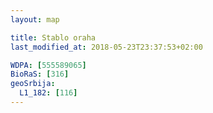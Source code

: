 ```yaml
---
layout: map

title: Stablo oraha
last_modified_at: 2018-05-23T23:37:53+02:00

WDPA: [555589065]
BioRaS: [316]
geoSrbija:
  L1_182: [116]
---
```

